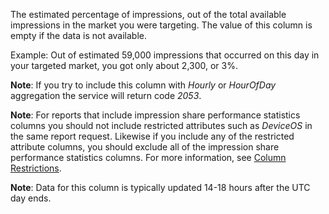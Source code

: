 The estimated percentage of impressions, out of the total available impressions in the market you were targeting. The value of this column is empty if the data is not available.

Example: Out of estimated 59,000 impressions that occurred on this day in your targeted market, you got only about 2,300, or 3%.

**Note**: If you try to include this column with *Hourly* or *HourOfDay* aggregation the service will return code *2053*. 

**Note**: For reports that include impression share performance statistics columns you should not include restricted attributes such as *DeviceOS* in the same report request. Likewise if you include any of the restricted attribute columns, you should exclude all of the impression share performance statistics columns. For more information, see [Column Restrictions](http://go.microsoft.com/fwlink/?LinkID=627131).

**Note**: Data for this column is typically updated 14-18 hours after the UTC day ends.